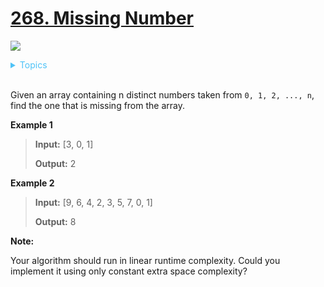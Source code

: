 # [268. Missing Number](https://leetcode.com/problems/missing-number/description/)

![](https://img.shields.io/badge/Difficulty-Easy-green.svg)

<details>
<summary style="color:#4FC3F7">Topics</summary>

* [`Array`](https://leetcode.com/tag/array/)
* [`Math`](https://leetcode.com/tag/math/)
* [`Bit Manipulation`](https://leetcode.com/tag/bit-manipulation/)

</details>
<br />


Given an array containing n distinct numbers taken from `0, 1, 2, ..., n`, find the one that is missing from the array.

**Example 1**

> **Input:** [3, 0, 1]
>
> **Output:** 2


**Example 2**

> **Input:** [9, 6, 4, 2, 3, 5, 7, 0, 1]
>
> **Output:** 8

**Note:**

Your algorithm should run in linear runtime complexity. Could you implement it using only constant extra space complexity?